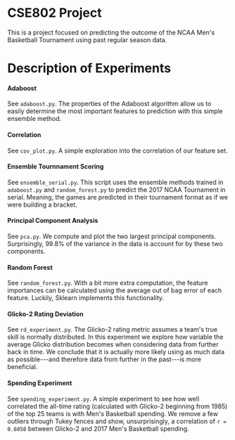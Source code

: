# CSE802 Project

This is a project focused on predicting the outcome of the NCAA Men's Basketball Tournament using past regular season data.

# Description of Experiments

#### Adaboost

See `adaboost.py`. The properties of the Adaboost algorithm allow us to easily determine the most
important features to prediction with this simple ensemble method. 

#### Correlation

See `cov_plot.py`. A simple exploration into the correlation of our feature set.

#### Ensemble Tournnament Scoring

See `ensemble_serial.py`. This script uses the ensemble methods trained in `adaboost.py` and
`random_forest.py` to predict the 2017 NCAA Tournament in serial. Meaning, the games are predicted
in their tournament format as if we were building a bracket.

#### Principal Component Analysis

See `pca.py`. We compute and plot the two largest principal components.
Surprisingly, 99.8% of the variance in the data is account for by these two components.

#### Random Forest

See `random_forest.py`. With a bit more extra computation, the feature importances
can be calculated using the average out of bag error of each feature. Luckily, 
Sklearn implements this functionality.

#### Glicko-2 Rating Deviation

See `rd_experiment.py`. The Glicko-2 rating metric assumes a team's true skill is normally distributed.
In this experiment we explore how variable the average Glicko distribution becomes when considering 
data from further back in time. We conclude that it is actually more likely using as much data as 
possible---and therefore data from further in the past---is more beneficial. 

#### Spending Experiment

See `spending_experiment.py`. A simple experiment to see how well correlated the
all-time rating (calculated with Glicko-2 beginning from 1985) of the top 25 
teams is with Men's Basketball spending. We remove a few outliers through Tukey fences and show, unsurprisingly, 
a correlation of `r = 0.6058` between Glicko-2 and 2017 Men's Basketball spending.
